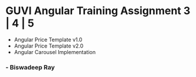# GUVI Angular Training Assignment 3 | 4 | 5

- Angular Price Template v1.0
- Angular Price Template v2.0
- Angular Carousel Implementation

### - Biswadeep Ray

